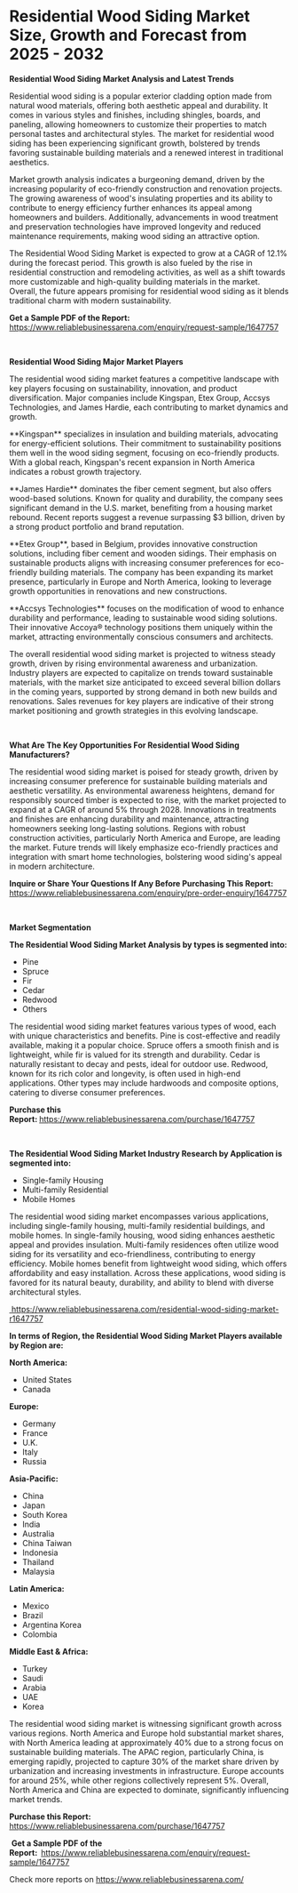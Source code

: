 <p><h1>Residential Wood Siding Market Size, Growth and Forecast from 2025 - 2032</h1></p><p><strong>Residential Wood Siding Market Analysis and Latest Trends</strong></p>
<p><p>Residential wood siding is a popular exterior cladding option made from natural wood materials, offering both aesthetic appeal and durability. It comes in various styles and finishes, including shingles, boards, and paneling, allowing homeowners to customize their properties to match personal tastes and architectural styles. The market for residential wood siding has been experiencing significant growth, bolstered by trends favoring sustainable building materials and a renewed interest in traditional aesthetics.</p><p>Market growth analysis indicates a burgeoning demand, driven by the increasing popularity of eco-friendly construction and renovation projects. The growing awareness of wood's insulating properties and its ability to contribute to energy efficiency further enhances its appeal among homeowners and builders. Additionally, advancements in wood treatment and preservation technologies have improved longevity and reduced maintenance requirements, making wood siding an attractive option.</p><p>The Residential Wood Siding Market is expected to grow at a CAGR of 12.1% during the forecast period. This growth is also fueled by the rise in residential construction and remodeling activities, as well as a shift towards more customizable and high-quality building materials in the market. Overall, the future appears promising for residential wood siding as it blends traditional charm with modern sustainability.</p></p>
<p><strong>Get a Sample PDF of the Report:&nbsp;</strong> <a href="https://www.reliablebusinessarena.com/enquiry/request-sample/1647757?utm_campaign=3272&utm_medium=2&utm_source=Github&utm_content=ia&utm_term=05042025&utm_id=residential-wood-siding">https://www.reliablebusinessarena.com/enquiry/request-sample/1647757</a></p>
<p>&nbsp;</p>
<p><strong>Residential Wood Siding Major Market Players</strong></p>
<p><p>The residential wood siding market features a competitive landscape with key players focusing on sustainability, innovation, and product diversification. Major companies include Kingspan, Etex Group, Accsys Technologies, and James Hardie, each contributing to market dynamics and growth.</p><p>**Kingspan** specializes in insulation and building materials, advocating for energy-efficient solutions. Their commitment to sustainability positions them well in the wood siding segment, focusing on eco-friendly products. With a global reach, Kingspan's recent expansion in North America indicates a robust growth trajectory.</p><p>**James Hardie** dominates the fiber cement segment, but also offers wood-based solutions. Known for quality and durability, the company sees significant demand in the U.S. market, benefiting from a housing market rebound. Recent reports suggest a revenue surpassing $3 billion, driven by a strong product portfolio and brand reputation.</p><p>**Etex Group**, based in Belgium, provides innovative construction solutions, including fiber cement and wooden sidings. Their emphasis on sustainable products aligns with increasing consumer preferences for eco-friendly building materials. The company has been expanding its market presence, particularly in Europe and North America, looking to leverage growth opportunities in renovations and new constructions.</p><p>**Accsys Technologies** focuses on the modification of wood to enhance durability and performance, leading to sustainable wood siding solutions. Their innovative Accoya® technology positions them uniquely within the market, attracting environmentally conscious consumers and architects.</p><p>The overall residential wood siding market is projected to witness steady growth, driven by rising environmental awareness and urbanization. Industry players are expected to capitalize on trends toward sustainable materials, with the market size anticipated to exceed several billion dollars in the coming years, supported by strong demand in both new builds and renovations. Sales revenues for key players are indicative of their strong market positioning and growth strategies in this evolving landscape.</p></p>
<p>&nbsp;</p>
<p><strong>What Are The Key Opportunities For Residential Wood Siding Manufacturers?</strong></p>
<p><p>The residential wood siding market is poised for steady growth, driven by increasing consumer preference for sustainable building materials and aesthetic versatility. As environmental awareness heightens, demand for responsibly sourced timber is expected to rise, with the market projected to expand at a CAGR of around 5% through 2028. Innovations in treatments and finishes are enhancing durability and maintenance, attracting homeowners seeking long-lasting solutions. Regions with robust construction activities, particularly North America and Europe, are leading the market. Future trends will likely emphasize eco-friendly practices and integration with smart home technologies, bolstering wood siding's appeal in modern architecture.</p></p>
<p><strong>Inquire or Share Your Questions If Any Before Purchasing This Report:</strong> <a href="https://www.reliablebusinessarena.com/enquiry/pre-order-enquiry/1647757?utm_campaign=3272&utm_medium=2&utm_source=Github&utm_content=ia&utm_term=05042025&utm_id=residential-wood-siding">https://www.reliablebusinessarena.com/enquiry/pre-order-enquiry/1647757</a></p>
<p>&nbsp;</p>
<p><strong>Market Segmentation</strong></p>
<p><strong>The Residential Wood Siding Market Analysis by types is segmented into:</strong></p>
<p><ul><li>Pine</li><li>Spruce</li><li>Fir</li><li>Cedar</li><li>Redwood</li><li>Others</li></ul></p>
<p><p>The residential wood siding market features various types of wood, each with unique characteristics and benefits. Pine is cost-effective and readily available, making it a popular choice. Spruce offers a smooth finish and is lightweight, while fir is valued for its strength and durability. Cedar is naturally resistant to decay and pests, ideal for outdoor use. Redwood, known for its rich color and longevity, is often used in high-end applications. Other types may include hardwoods and composite options, catering to diverse consumer preferences.</p></p>
<p><strong>Purchase this Report:&nbsp;</strong><a href="https://www.reliablebusinessarena.com/purchase/1647757?utm_campaign=3272&utm_medium=2&utm_source=Github&utm_content=ia&utm_term=05042025&utm_id=residential-wood-siding">https://www.reliablebusinessarena.com/purchase/1647757</a></p>
<p>&nbsp;</p>
<p><strong>The Residential Wood Siding Market Industry Research by Application is segmented into:</strong></p>
<p><ul><li>Single-family Housing</li><li>Multi-family Residential</li><li>Mobile Homes</li></ul></p>
<p><p>The residential wood siding market encompasses various applications, including single-family housing, multi-family residential buildings, and mobile homes. In single-family housing, wood siding enhances aesthetic appeal and provides insulation. Multi-family residences often utilize wood siding for its versatility and eco-friendliness, contributing to energy efficiency. Mobile homes benefit from lightweight wood siding, which offers affordability and easy installation. Across these applications, wood siding is favored for its natural beauty, durability, and ability to blend with diverse architectural styles.</p></p>
<p><a href="https://www.reliablebusinessarena.com/residential-wood-siding-market-r1647757?utm_campaign=3272&utm_medium=2&utm_source=Github&utm_content=ia&utm_term=05042025&utm_id=residential-wood-siding">&nbsp;https://www.reliablebusinessarena.com/residential-wood-siding-market-r1647757</a></p>
<p><strong>In terms of Region, the Residential Wood Siding Market Players available by Region are:</strong></p>
<p>
    <p> <strong> North America: </strong>
        <ul>
            <li>United States</li>
            <li>Canada</li>
        </ul>
        </p> 
    <p> <strong> Europe: </strong>
        <ul>
            <li>Germany</li>
            <li>France</li>
            <li>U.K.</li>
            <li>Italy</li>
            <li>Russia</li>
        </ul>
        </p> 
    <p> <strong> Asia-Pacific: </strong>
        <ul>
            <li>China</li>
            <li>Japan</li>
            <li>South Korea</li>
            <li>India</li>
            <li>Australia</li>
            <li>China Taiwan</li>
            <li>Indonesia</li>
            <li>Thailand</li>
            <li>Malaysia</li>
        </ul>
        </p> 
    <p> <strong> Latin America: </strong>
        <ul>
            <li>Mexico</li>
            <li>Brazil</li>
            <li>Argentina Korea</li>
            <li>Colombia</li>
        </ul>
        </p> 
    <p> <strong> Middle East & Africa: </strong>
        <ul>
            <li>Turkey</li>
            <li>Saudi</li>
            <li>Arabia</li>
            <li>UAE</li>
            <li>Korea</li>
        </ul>
    </p>
    </p>
<p><p>The residential wood siding market is witnessing significant growth across various regions. North America and Europe hold substantial market shares, with North America leading at approximately 40% due to a strong focus on sustainable building materials. The APAC region, particularly China, is emerging rapidly, projected to capture 30% of the market share driven by urbanization and increasing investments in infrastructure. Europe accounts for around 25%, while other regions collectively represent 5%. Overall, North America and China are expected to dominate, significantly influencing market trends.</p></p>
<p><strong>Purchase this Report: </strong><a href="https://www.reliablebusinessarena.com/purchase/1647757?utm_campaign=3272&utm_medium=2&utm_source=Github&utm_content=ia&utm_term=05042025&utm_id=residential-wood-siding">https://www.reliablebusinessarena.com/purchase/1647757</a></p>
<p>&nbsp;<strong>Get a Sample PDF of the Report:&nbsp;&nbsp;</strong><a href="https://www.reliablebusinessarena.com/enquiry/request-sample/1647757?utm_campaign=3272&utm_medium=2&utm_source=Github&utm_content=ia&utm_term=05042025&utm_id=residential-wood-siding">https://www.reliablebusinessarena.com/enquiry/request-sample/1647757</a></p>
<p><strong></strong></p>
<p>Check more reports on <a href="https://www.reliablebusinessarena.com/?utm_campaign=3272&utm_medium=2&utm_source=Github&utm_content=ia&utm_term=05042025&utm_id=residential-wood-siding">https://www.reliablebusinessarena.com/</a></p>